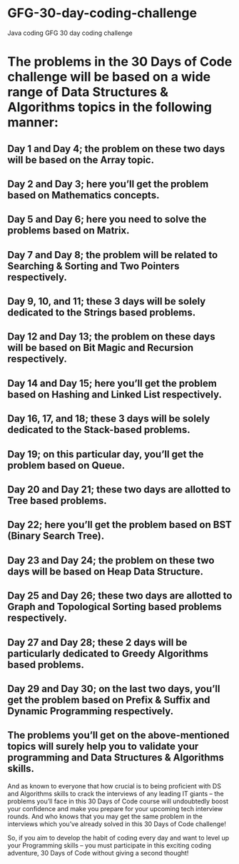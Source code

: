 # GFG-30-day-coding-challenge
Java coding GFG 30 day coding challenge


# The problems in the 30 Days of Code challenge will be based on a wide range of Data Structures & Algorithms topics in the following manner:

## Day 1 and Day 4; the problem on these two days will be based on the Array topic.
## Day 2 and Day 3; here you’ll get the problem based on Mathematics concepts.
## Day 5 and Day 6; here you need to solve the problems based on Matrix.
## Day 7 and Day 8; the problem will be related to Searching & Sorting and Two Pointers respectively.  
## Day 9, 10, and 11; these 3 days will be solely dedicated to the Strings based problems.
## Day 12 and Day 13; the problem on these days will be based on Bit Magic and Recursion respectively.
## Day 14 and Day 15; here you’ll get the problem based on Hashing and Linked List respectively.  
## Day 16, 17, and 18; these 3 days will be solely dedicated to the Stack-based problems.
## Day 19; on this particular day, you’ll get the problem based on Queue.
## Day 20 and Day 21; these two days are allotted to Tree based problems.
## Day 22; here you’ll get the problem based on BST (Binary Search Tree).
## Day 23 and Day 24; the problem on these two days will be based on Heap Data Structure.  
## Day 25 and Day 26; these two days are allotted to Graph and Topological Sorting based problems respectively.
## Day 27 and Day 28; these 2 days will be particularly dedicated to Greedy Algorithms based problems.
## Day 29 and Day 30; on the last two days, you’ll get the problem based on Prefix & Suffix and Dynamic Programming respectively.  
## The problems you’ll get on the above-mentioned topics will surely help you to validate your programming and Data Structures & Algorithms skills.

And as known to everyone that how crucial is to being proficient with DS and Algorithms skills to crack the interviews of any leading IT giants – the problems you’ll face in this 30 Days of Code course will undoubtedly boost your confidence and make you prepare for your upcoming tech interview rounds. And who knows that you may get the same problem in the interviews which you’ve already solved in this 30 Days of Code challenge!

So, if you aim to develop the habit of coding every day and want to level up your Programming skills – you must participate in this exciting coding adventure, 30 Days of Code without giving a second thought!

